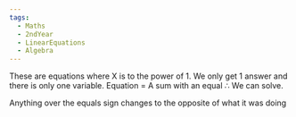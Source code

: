 ```yaml
---
tags:
  - Maths
  - 2ndYear
  - LinearEquations
  - Algebra
---
```




These are equations where X is to the power of 1. We only get 1 answer and there is only one variable. Equation = A sum with an equal ∴ We can solve.

Anything over the equals sign changes to the opposite of what it was doing